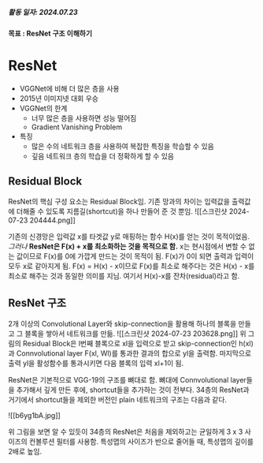 ##### 활동 일자: 2024.07.23
#### 목표 : ResNet 구조 이해하기

# ResNet
- VGGNet에 비해 더 많은 층을 사용
- 2015년 이미지넷 대회 우승
- VGGNet의 한계
	- 너무 많은 층을 사용하면 성능 떨어짐
	- Gradient Vanishing Problem
- 특징
	- 많은 수의 네트워크 층을 사용하여 복잡한 특징을 학습할 수 있음
	- 깊음 네트워크 층의 학습을 더 정확하게 할 수 있음
## Residual Block
ResNet의 핵심 구성 요소는 Residual Block임.
기존 망과의 차이는 입력값을 출력값에 더해줄 수 있도록 지름길(shortcut)을 하나 만들어 준 것 뿐임.
![[스크린샷 2024-07-23 204444.png]]

기존의 신경망은 입력값 x를 타겟값 y로 매핑하는 함수 H(x)를 얻는 것이 목적이었음. *그러나*  **ResNet은 F(x) + x를 최소화하는 것을 목적으로 함.**
x는 현시점에서 변할 수 없는 값이므로 F(x)를 0에 가깝게 만드는 것이 목적이 됨. F(x)가 0이 되면 출력과 입력이 모두 x로 같아지게 됨. F(x) = H(x) - x이므로 F(x)를 최소로 해주다는 것은 H(x) - x를 최소로 해주는 것과 동일한 의미를 지님. 여기서 H(x)-x를 잔차(residual)라고 함.


## ResNet 구조
2개 이상의 Convolutional Layer와 skip-connection을 활용해 하나의 블록을 만들고 그 블록을 쌓아서 네트워크를 만듦.
![[스크린샷 2024-07-23 203628.png]]
위 그림의 Residual Block은 l번째 블록으로 xl​을 입력으로 받고 skip-connection인 h(xl)과 Connvolutional layer F(xl, Wl)를 통과한 결과의 합으로 yl을 출력함. 마지막으로 출력 yl을 활성함수를 통과시키면 다음 블록의 입력 xl+1이 됨.

ResNet은 기본적으로 VGG-19의 구조를 뼈대로 함.
뼈대에 Connvolutional layer들을 추가해서 깊게 만든 후에, shortcut들을 추가하는 것이 전부다.
34층의 ResNet과 거기에서 shortcut들을 제외한 버전인 plain 네트워크의 구조는 다음과 같다.

![[b6yg1bA.jpg]]

위 그림을 보면 알 수 있듯이 34층의 ResNet은 처음을 제외하고는 균일하게 3 x 3 사이즈의 컨볼루션 필터를 사용함.
특성맵의 사이즈가 반으로 줄어들 때, 특성맵의 깊이를 2배로 높임.

